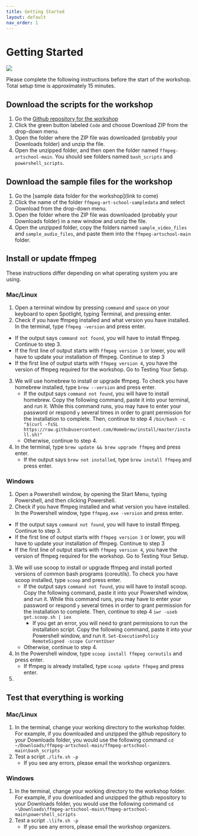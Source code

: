 ```yaml
---
title: Getting Started
layout: default
nav_order: 1
---
```


# Getting Started

<img src="{{ site.baseurl }}/images/rainbowjellies.gif">

Please complete the following instructions before the start of the workshop. Total setup time is approximately 15 minutes.

## Download the scripts for the workshop
1. Go the [Github repository for the workshop](https://github.com/iamdamosuzuki/ffmpeg-artschool)
2. Click the green button labeled `Code` and choose Download ZIP from the drop-down menu.
3. Open the folder where the ZIP file was downloaded (probably your Downloads folder) and unzip the file.
4. Open the unzipped folder, and then open the folder named `ffmpeg-artschool-main`. You should see folders named `bash_scripts` and `powershell_scripts`.

## Download the sample files for the workshop
1. Go the [sample data folder for the workshop](link to come)
2. Click the name of the folder `ffmpeg-art-school-sampledata` and select Download from the drop-down menu.
3. Open the folder where the ZIP file was downloaded (probably your Downloads folder) in a new window and unzip the file.
4. Open the unzipped folder, copy the folders named `sample_video_files` and `sample_audio_files`, and paste them into the `ffmpeg-artschool-main` folder.

## Install or update ffmpeg
These instructions differ depending on what operating system you are using.

### Mac/Linux
1. Open a terminal window by pressing `command` and `space` on your keyboard to open Spotlight, typing Terminal, and pressing enter.
2. Check if you have ffmpeg installed and what version you have installed. In the terminal, type `ffmpeg -version` and press enter.
* If the output says `command not found`, you will have to install ffmpeg. Continue to step 3.
* If the first line of output starts with `ffmpeg version 3` or lower, you will have to update your installation of ffmpeg. Continue to step 3
* If the first line of output starts with `ffmpeg version 4`, you have the version of ffmpeg required for the workshop. Go to Testing Your Setup.
3. We will use homebrew to install or upgrade ffmpeg. To check you have homebrew installed, type `brew --version` and press enter.
	* If the output says `command not found`, you will have to install homebrew. Copy the following command, paste it into your terminal, and run it. While this command runs, you may have to enter your password or respond `y` several times in order to grant permission for the installation to complete. Then, continue to step 4
`/bin/bash -c "$(curl -fsSL https://raw.githubusercontent.com/Homebrew/install/master/install.sh)"`
	* Otherwise, continue to step 4.
4. In the terminal, type `brew update && brew upgrade ffmpeg` and press enter.
	* If the output says `brew not installed`, type `brew install ffmpeg` and press enter.

### Windows
1. Open a Powershell window, by opening the Start Menu, typing Powershell, and then clicking Powershell.
2. Check if you have ffmpeg installed and what version you have installed. In the Powershell window, type `ffmpeg.exe -version` and press enter.
* If the output says `command not found`, you will have to install ffmpeg. Continue to step 3.
* If the first line of output starts with `ffmpeg version 3` or lower, you will have to update your installation of ffmpeg. Continue to step 3
* If the first line of output starts with `ffmpeg version 4`, you have the version of ffmpeg required for the workshop. Go to Testing Your Setup.
3. We will use scoop to install or upgrade ffmpeg and install ported versions of common bash programs (coreutils). To check you have scoop installed, type `scoop` and press enter.
	* If the output says `command not found`, you will have to install scoop. Copy the following command, paste it into your Powershell window, and run it. While this command runs, you may have to enter your password or respond `y` several times in order to grant permission for the installation to complete. Then, continue to step 4
`iwr -useb get.scoop.sh | iex`
		* If you get an error, you will need to grant permissions to run the installation script. Copy the following command, paste it into your Powershell window, and run it.
`Set-ExecutionPolicy RemoteSigned -scope CurrentUser`
	* Otherwise, continue to step 4.
4. In the Powershell window, type `scoop install ffmpeg coreutils` and press enter.
	* If ffmpeg is already installed, type `scoop update ffmpeg` and press enter.
5.

## Test that everything is working
### Mac/Linux
1. In the terminal, change your working directory to the workshop folder. For example, if you downloaded and unzipped the github repository to your Downloads folder, you would use the following command `cd ~/Downloads/ffmpeg-artschool-main/ffmpeg-artschool-main\bash_scripts`
2. Test a script
`./life.sh -p`
	* If you see any errors, please email the workshop organizers.

### Windows
1. In the terminal, change your working directory to the workshop folder. For example, if you downloaded and unzipped the github repository to your Downloads folder, you would use the following command `cd ~\Downloads\ffmpeg-artschool-main\ffmpeg-artschool-main\powershell_scripts`
2. Test a script
`.\life.sh -p`
	* If you see any errors, please email the workshop organizers.
